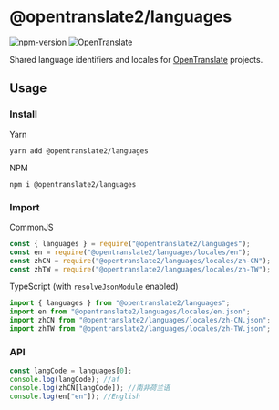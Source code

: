 # @opentranslate2/languages

[![npm-version](https://img.shields.io/npm/v/@opentranslate2/languages.svg)](https://www.npmjs.com/package/@opentranslate2/languages)
[![OpenTranslate](https://img.shields.io/badge/OpenTranslate-Compatible-brightgreen)](https://github.com/OpenTranslate)

Shared language identifiers and locales for [OpenTranslate](https://github.com/OpenTranslate) projects.

## Usage

### Install

Yarn

```
yarn add @opentranslate2/languages
```

NPM

```
npm i @opentranslate2/languages
```

### Import

CommonJS

```js
const { languages } = require("@opentranslate2/languages");
const en = require("@opentranslate2/languages/locales/en");
const zhCN = require("@opentranslate2/languages/locales/zh-CN");
const zhTW = require("@opentranslate2/languages/locales/zh-TW");
```

TypeScript (with `resolveJsonModule` enabled)

```ts
import { languages } from "@opentranslate2/languages";
import en from "@opentranslate2/languages/locales/en.json";
import zhCN from "@opentranslate2/languages/locales/zh-CN.json";
import zhTW from "@opentranslate2/languages/locales/zh-TW.json";
```

### API

```ts
const langCode = languages[0];
console.log(langCode); //af
console.log(zhCN[langCode]); //南非荷兰语
console.log(en["en"]); //English
```
